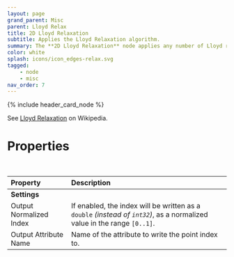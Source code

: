 ```yaml
---
layout: page
grand_parent: Misc
parent: Lloyd Relax
title: 2D Lloyd Relaxation
subtitle: Applies the Lloyd Relaxation algorithm.
summary: The **2D Lloyd Relaxation** node applies any number of Lloyd relaxation passes, in 2D space.
color: white
splash: icons/icon_edges-relax.svg
tagged: 
    - node
    - misc
nav_order: 7
---
```


{% include header_card_node %}

See [Lloyd Relaxation](https://en.wikipedia.org/wiki/Lloyd%27s_algorithm) on Wikipedia.

# Properties
<br>

| Property       | Description          |
|:-------------|:------------------|
|**Settings**||
| Output Normalized Index           | If enabled, the index will be written as a `double` *(instead of `int32`)*, as a normalized value in the range `[0..1]`.  |
| Output Attribute Name           | Name of the attribute to write the point index to. |